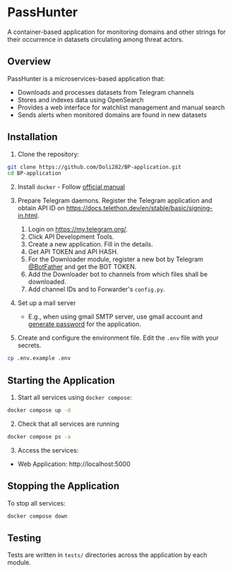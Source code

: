 # PassHunter

A container-based application for monitoring domains and other strings for their occurrence in datasets circulating among threat actors.

## Overview

PassHunter is a microservices-based application that:
- Downloads and processes datasets from Telegram channels
- Stores and indexes data using OpenSearch
- Provides a web interface for watchlist management and manual search
- Sends alerts when monitored domains are found in new datasets

## Installation

1. Clone the repository:
```bash
git clone https://github.com/Doli282/BP-application.git
cd BP-application
```

2. Install `docker` - Follow [official manual](https://docs.docker.com/engine/install/)

3. Prepare Telegram daemons. Register the Telegram application and obtain API ID on https://docs.telethon.dev/en/stable/basic/signing-in.html.
   1. Login on https://my.telegram.org/.
   2. Click API Development Tools.
   3. Create a new application. Fill in the details.
   4. Get API TOKEN and API HASH.
   5. For the Downloader module, register a new bot by Telegram [@BotFather](https://t.me/botfather) and get the BOT TOKEN.
   6. Add the Downloader bot to channels from which files shall be downloaded.
   7. Add channel IDs and to Forwarder's `config.py`.

4. Set up a mail server
   - E.g., when using gmail SMTP server, use gmail account and [generate password](https://myaccount.google.com/apppasswords) for the application.

5. Create and configure the environment file. Edit the `.env` file with your secrets.
```bash
cp .env.example .env
```

## Starting the Application

1. Start all services using `docker compose`:
```bash
docker compose up -d
```

2. Check that all services are running
```bash
docker compose ps -a
```

3. Access the services:
- Web Application: http://localhost:5000

## Stopping the Application

To stop all services:
```bash
docker compose down
```

## Testing

Tests are written in `tests/` directories across the application by each module.
